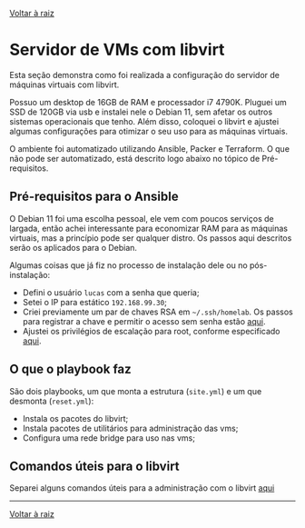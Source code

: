 [Voltar à raiz](../README.md)

# Servidor de VMs com libvirt

Esta seção demonstra como foi realizada a configuração do servidor de máquinas virtuais com libvirt. 

Possuo um desktop de 16GB de RAM e processador i7 4790K. Pluguei um SSD de 120GB via usb e instalei nele o Debian 11, sem afetar os outros sistemas operacionais que tenho. Além disso, coloquei o libvirt e ajustei algumas configurações para otimizar o seu uso para as máquinas virtuais.

O ambiente foi automatizado utilizando Ansible, Packer e Terraform. O que não pode ser automatizado, está descrito logo abaixo no tópico de Pré-requisitos. 

## Pré-requisitos para o Ansible

O Debian 11 foi uma escolha pessoal, ele vem com poucos serviços de largada, então achei interessante para economizar RAM para as máquinas virtuais, mas a princípio pode ser qualquer distro. Os passos aqui descritos serão os aplicados para o Debian.

Algumas coisas que já fiz no processo de instalação dele ou no pós-instalação:
 - Defini o usuário `lucas` com a senha que queria;
 - Setei o IP para estático `192.168.99.30`;
 - Criei previamente um par de chaves RSA em `~/.ssh/homelab`. Os passos para registrar a chave e permitir o acesso sem senha estão [aqui](./2-ssh.md).
 - Ajustei os privilégios de escalação para root, conforme especificado [aqui](./1-install.md#como-escalar-para-root).

## O que o playbook faz

São dois playbooks, um que monta a estrutura (`site.yml`) e um que desmonta (`reset.yml`): 

- Instala os pacotes do libvirt;
- Instala pacotes de utilitários para administração das vms;
- Configura uma rede bridge para uso nas vms;

## Comandos úteis para o libvirt

Separei alguns comandos úteis para a administração com o libvirt [aqui](./4-libvirt-commands.md)

---
[Voltar à raiz](../README.md)